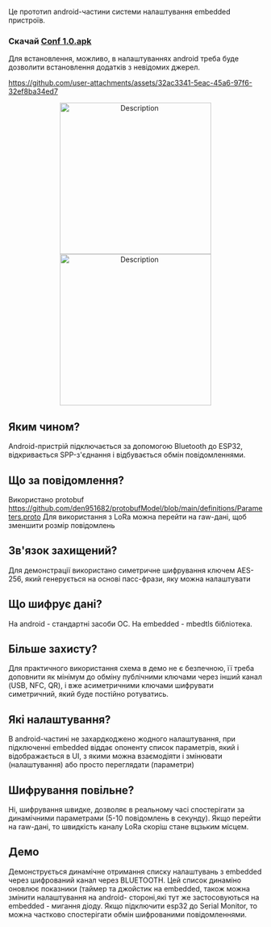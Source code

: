 Це прототип android-частини системи налаштування embedded пристроїв.
### Скачай [Conf 1.0.apk](https://github.com/den951682/ConfB/releases/download/V1.0/ConfB1.0.apk)
Для встановлення, можливо, в налаштуваннях android треба буде дозволити встановлення додатків з невідомих джерел.


https://github.com/user-attachments/assets/32ac3341-5eac-45a6-97f6-32ef8ba34ed7

<p align="center">
    <img src="https://github.com/den951682/misc/blob/main/Screenshot_20250728_111441_f.jpg" alt="Description" width="300">
    <img src="https://github.com/den951682/misc/blob/main/Screenshot_20250728_111429_f.jpg" alt="Description" width="300">
</p>

## Яким чином?
Android-пристрій підключається за допомогою Bluetooth до ESP32, відкривається SPP-з'єднання і відбувається обмін повідомленнями.

## Що за повідомлення?
Використано protobuf
https://github.com/den951682/protobufModel/blob/main/definitions/Parameters.proto
Для використання з LoRa можна перейти на raw-дані, щоб зменшити розмір повідомлень

## Зв'язок захищений?
Для демонстрації використано симетричне шифрування ключем AES-256, який генерується на основі пасс-фрази, яку можна налаштувати 

## Що шифрує дані?
На android - стандартні засоби ОС. На embedded - mbedtls бібліотека. 

## Більше захисту?
Для практичного використання схема в демо не є безпечною, її треба доповнити як мінімум до обміну публічними ключами через інший канал (USB, NFC, QR),
і вже асиметричними ключами шифрувати симетричний, який буде постійно ротуватись.

## Які налаштування?
В android-частині не захардкоджено жодного налаштування, при підключенні embedded віддає опоненту список параметрів, який і відображається в UI, з якими можна взаємодіяти і змінювати (налаштування) або просто переглядати (параметри)

## Шифрування повільне?
Ні, шифрування швидке, дозволяє в реальному часі спостерігати за динамічними параметрами (5-10 повідомлень в секунду). Якщо перейти на raw-дані, то швидкість каналу LoRa скоріш стане вцзьким місцем.

## Демо
Демонструється динамічне отримання списку налаштувань з embedded через шифрований канал через BLUETOOTH. Цей список динаміно оновлює показники (таймер та джойстик на embedded, також можна змінити налаштування на android-
стороні,які тут же застосовуються на embedded - мигання діоду. Якщо підключити esp32 до Serial Monitor, то можна частково спостерігати обмін шифрованими повідомленнями.

